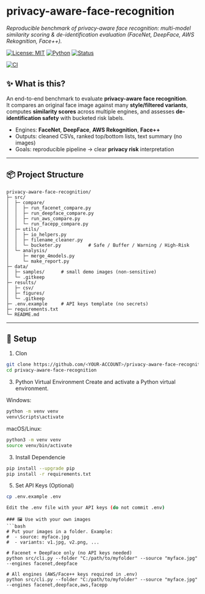 # privacy-aware-face-recognition

_Reproducible benchmark of privacy-aware face recognition: multi-model similarity scoring & de-identification evaluation (FaceNet, DeepFace, AWS Rekognition, Face++)._

[![License: MIT](https://img.shields.io/badge/License-MIT-green.svg)](LICENSE)
[![Python](https://img.shields.io/badge/Python-3.9%2B-blue.svg)]()
[![Status](https://img.shields.io/badge/Status-Active-brightgreen.svg)]()

[![CI](https://github.com/choiwonjoon03/privacy-aware-face-recognition/actions/workflows/ci.yml/badge.svg)](../../actions/workflows/ci.yml)


## ✨ What is this?
An end-to-end benchmark to evaluate **privacy-aware face recognition**.  
It compares an original face image against many **style/filtered variants**, computes **similarity scores** across multiple engines, and assesses **de-identification safety** with bucketed risk labels.

- Engines: **FaceNet**, **DeepFace**, **AWS Rekognition**, **Face++**
- Outputs: cleaned CSVs, ranked top/bottom lists, text summary (no images)
- Goals: reproducible pipeline → clear **privacy risk** interpretation

---

## 📦 Project Structure

```text
privacy-aware-face-recognition/
├─ src/
│  ├─ compare/
│  │  ├─ run_facenet_compare.py
│  │  ├─ run_deepface_compare.py
│  │  ├─ run_aws_compare.py
│  │  └─ run_facepp_compare.py
│  ├─ utils/
│  │  ├─ io_helpers.py
│  │  ├─ filename_cleaner.py
│  │  └─ bucketer.py          # Safe / Buffer / Warning / High-Risk
│  └─ analysis/
│     ├─ merge_4models.py
│     └─ make_report.py
├─ data/
│  ├─ samples/      # small demo images (non-sensitive)
│  └─ .gitkeep
├─ results/
│  ├─ csv/
│  ├─ figures/
│  └─ .gitkeep
├─ .env.example     # API keys template (no secrets)
├─ requirements.txt
└─ README.md
```
---

## 🔧 Setup

1) Clon
```bash
git clone https://github.com/<YOUR-ACCOUNT>/privacy-aware-face-recognition.git
cd privacy-aware-face-recognition
```

3) Python Virtual Environment
Create and activate a Python virtual environment.

Windows:
```bash
python -m venv venv
venv\Scripts\activate
```

macOS/Linux:
```bash
python3 -m venv venv
source venv/bin/activate
```

3) Install Dependencie
```bash
pip install --upgrade pip
pip install -r requirements.txt
```

5) Set API Keys (Optional)
```bash
cp .env.example .env

Edit the .env file with your API keys (do not commit .env)
```
```
### 🖼️ Use with your own images
```bash
# Put your images in a folder. Example:
#  - source: myface.jpg
#  - variants: v1.jpg, v2.png, ...

# Facenet + DeepFace only (no API keys needed)
python src/cli.py --folder "C:/path/to/myfolder" --source "myface.jpg" --engines facenet,deepface

# All engines (AWS/Face++ keys required in .env)
python src/cli.py --folder "C:/path/to/myfolder" --source "myface.jpg" --engines facenet,deepface,aws,facepp
```


